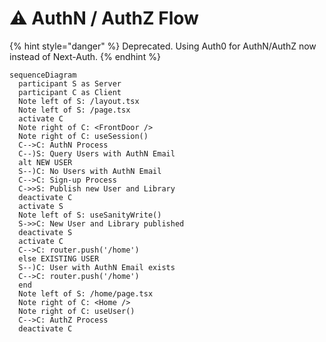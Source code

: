 # ⚠ AuthN / AuthZ Flow

{% hint style="danger" %}
Deprecated. Using Auth0 for AuthN/AuthZ now instead of Next-Auth.
{% endhint %}

```mermaid  fullWidth="false"
sequenceDiagram
  participant S as Server
  participant C as Client
  Note left of S: /layout.tsx
  Note left of S: /page.tsx
  activate C
  Note right of C: <FrontDoor />
  Note right of C: useSession()
  C-->C: AuthN Process
  C--)S: Query Users with AuthN Email
  alt NEW USER
  S--)C: No Users with AuthN Email
  C-->C: Sign-up Process
  C->>S: Publish new User and Library
  deactivate C
  activate S
  Note left of S: useSanityWrite()
  S->>C: New User and Library published
  deactivate S
  activate C
  C-->C: router.push('/home')
  else EXISTING USER
  S--)C: User with AuthN Email exists
  C-->C: router.push('/home')
  end
  Note left of S: /home/page.tsx
  Note right of C: <Home />
  Note right of C: useUser()
  C-->C: AuthZ Process
  deactivate C
```
